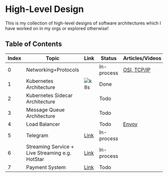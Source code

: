 # High-Level Design

This is my collection of high-level designs of software architectures which I have worked on in my orgs or explored otherwise!

## Table of Contents

| Index | Topic                                  | Link                     | Status       |Articles/Videos       |
|-------|----------------------------------------|--------------------------|--------------|----------------------|
| 0     | Networking+Protocols                   |                          | In-process   | [OSI, TCP/IP](https://blog.bytebytego.com/p/network-protocols-run-the-internet) <br />
| 1     | Kubernetes Architecture                | ![k8s](https://github.com/ishan-backend/HLD/raw/main/k8s.png)    | Done         | |
| 2     | Kubernetes Sidecar Architecture        |                          | Todo         | |
| 3     | Message Queue Architecture             |                          | Todo         | |
| 4     | Load Balancer                          |                          | Todo         | [Envoy](https://www.youtube.com/watch?v=40gKzHQWgP0)|
| 5     | Telegram        | [Link](#scalability-and-load-balancing)         | In-process   | |
| 6     | Streaming Service + Live Streaming e.g. HotStar| [Link]()         | In-process   | |
| 7     | Payment System                         | [Link]()                 | Todo         | |
